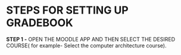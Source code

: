 # STEPS FOR SETTING UP GRADEBOOK 

**STEP 1 -** OPEN THE MOODLE APP AND THEN SELECT THE DESIRED COURSE( for example- Select the computer architecture course).
